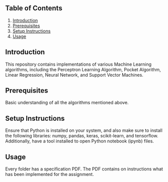 ## Table of Contents

1. [Introduction](#introduction)
2. [Prerequisites](#prerequisites)
3. [Setup Instructions](#setup-instructions)
4. [Usage](#usage)

## Introduction

This repository contains implementations of various Machine Learning algorithms, including the Perceptron Learning Algorithm, Pocket Algorithm, Linear Regression, Neural Network, and Support Vector Machines.

## Prerequisites

Basic understanding of all the algorithms mentioned above.

## Setup Instructions

Ensure that Python is installed on your system, and also make sure to install the following libraries: numpy, pandas, keras, scikit-learn, and tensorflow. Additionally, have a tool installed to open Python notebook (ipynb) files.

## Usage

Every folder has a specification PDF. The PDF contains on instructions what has been implemented for the assignment.
